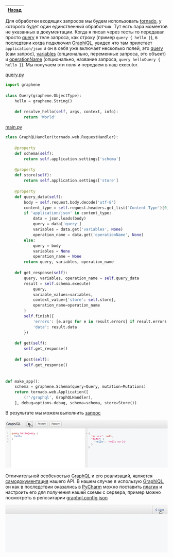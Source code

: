 [Назад](https://github.com/totaki/graphql-learn/blob/develop/articles/ru/episode-2/README.md#create-application)|
-----|

Для обработки входящих запросов мы будем использовать [tornado](http://www.tornadoweb.org/en/stable/index.html), у которого будет один единственный обработчик. Тут есть пара моментов
не указанных в документации. Когда я писал через тесты то передавал просто [query](http://graphql.org/learn/queries/) в теле запроса, как строку (пример ```query { hello }```),
в последтвии когда подключил [GraphiQL](https://github.com/graphql/graphiql), увидел что там прилетает ```application/json``` и он в себя уже включает несколько полей, это [query](http://graphql.org/learn/queries/) (сам запрос),
[variables](http://graphql.org/learn/queries/#variables) (опционально, переменные запроса, это объект) и [operationName](http://graphql.org/learn/queries/#operation-name) (опционально, название запроса, ```query helloQuery { hello }```). Мы получаем эти поля и передаем в наш
executor.

[query.py](https://github.com/totaki/graphql-learn/blob/develop/src/backend/query.py)
```python
import graphene

class Query(graphene.ObjectType):
    hello = graphene.String()

    def resolve_hello(self, args, context, info):
        return 'World'
```


[main.py](https://github.com/totaki/graphql-learn/blob/develop/src/backend/main.py)

```python
class GraphQLHandler(tornado.web.RequestHandler):

    @property
    def schema(self):
        return self.application.settings['schema']

    @property
    def store(self):
        return self.application.settings['store']

    @property
    def query_data(self):
        body = self.request.body.decode('utf-8')
        content_type = self.request.headers.get_list('Content-Type')[0]
        if 'application/json' in content_type:
            data = json.loads(body)
            query = data['query']
            variables = data.get('variables', None)
            operation_name = data.get('operationName', None)
        else:
            query = body
            variables = None
            operation_name = None
        return query, variables, operation_name

    def get_response(self):
        query, variables, operation_name = self.query_data
        result = self.schema.execute(
            query,
            variable_values=variables,
            context_value={'store': self.store},
            operation_name=operation_name
        )
        self.finish({
            'errors': [e.args for e in result.errors] if result.errors else None,
            'data': result.data
        })

    def get(self):
        self.get_response()

    def post(self):
        self.get_response()


def make_app():
    schema = graphene.Schema(query=Query, mutation=Mutations)
    return tornado.web.Application([
        (r'/graphql', GraphQLHandler),
    ], debug=options.debug, schema=schema, store=Store())
```

В результате мы можем выполнить [запрос](https://github.com/totaki/graphql-learn/blob/develop/articles/ru/episode-2/application/query.graphql)

![Hello world](https://raw.githubusercontent.com/totaki/graphql-learn/develop/articles/ru/episode-2/application/helloQuery.gif)

Отличительной особеностью [GraphQL](http://graphql.org/learn/) и его реализаций, является [самодокументация](http://graphql.org/learn/introspection/)
нашего API. В нашем случае я использую [GraphiQL](https://github.com/graphql/graphiql), он как в последствии
оказались в [PyCharm](https://www.jetbrains.com/pycharm/) можно поставить [плагин](https://plugins.jetbrains.com/plugin/8097-js-graphql) и настроить его для получения
нашей схемы с сервера, пример можно посмотреть в репозитарии
[graphql.config.json](https://github.com/totaki/graphql-learn/blob/develop/graphql.config.json)

![Documentation](https://raw.githubusercontent.com/totaki/graphql-learn/develop/articles/ru/episode-2/application/docHello.gif) 
 